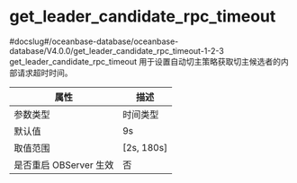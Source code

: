 get_leader_candidate_rpc_timeout 
=====================================================
#docslug#/oceanbase-database/oceanbase-database/V4.0.0/get_leader_candidate_rpc_timeout-1-2-3
get_leader_candidate_rpc_timeout 用于设置自动切主策略获取切主候选者的内部请求超时时间。


|      **属性**      |    **描述**    |
|------------------|--------------|
| 参数类型             | 时间类型         |
| 默认值              | 9s           |
| 取值范围             | \[2s, 180s\] |
| 是否重启 OBServer 生效 | 否            |




